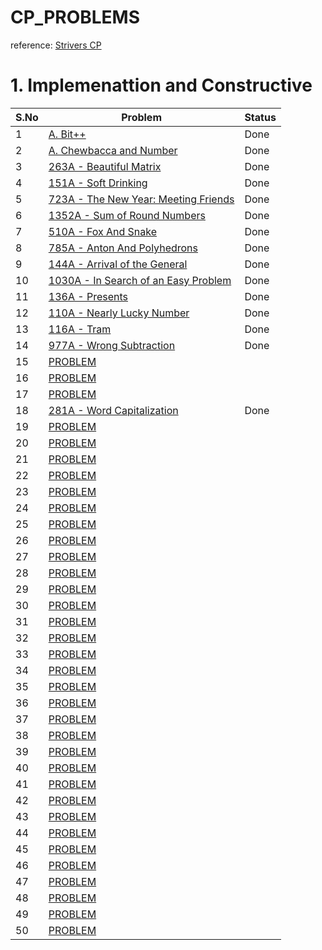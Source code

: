# CP_PROBLEMS
reference: [Strivers CP](https://takeuforward.org/interview-experience/strivers-cp-sheet/?utm_source=youtube&utm_medium=striver&utm_campaign=yt_video)

# 1. Implemenattion and Constructive

| S.No| Problem                                                         |Status|
|-----|-----------------------------------------------------------------|----|
| 1 | [A. Bit++](https://codeforces.com/problemset/problem/282/A)                       |  Done  |
| 2 | [A. Chewbaсca and Number](https://codeforces.com/contest/514/problem/A)           |  Done  |
| 3 | [263A - Beautiful Matrix](https://codeforces.com/problemset/problem/263/A)        |  Done  |
| 4 | [151A - Soft Drinking](https://codeforces.com/problemset/problem/151/A)           |  Done  |
| 5 | [723A - The New Year: Meeting Friends](https://codeforces.com/problemset/problem/723/A)   | Done  |
| 6 | [1352A - Sum of Round Numbers](https://codeforces.com/problemset/problem/1352/A)  | Done  |
| 7 | [510A - Fox And Snake](https://codeforces.com/problemset/problem/510/A)   | Done  |
| 8 | [785A - Anton And Polyhedrons](https://codeforces.com/problemset/problem/785/A)   | Done  |
| 9 | [144A - Arrival of the General](https://codeforces.com/problemset/problem/144/A)   | Done  |
| 10 | [1030A - In Search of an Easy Problem](https://codeforces.com/problemset/problem/1030/A) |  Done |
| 11 | [136A - Presents](https://codeforces.com/problemset/problem/136/A)  | Done  |
| 12 | [110A - Nearly Lucky Number](https://codeforces.com/problemset/problem/110/A)  | Done  |
| 13 | [116A - Tram](https://codeforces.com/problemset/problem/116/A)  |  Done |
| 14 | [977A - Wrong Subtraction](https://codeforces.com/problemset/problem/977/A)  | Done  |
| 15 | [PROBLEM](https://codeforces.com/problemset/problem/546/A)  |   |
| 16 | [PROBLEM](https://codeforces.com/problemset/problem/791/A)  |   |
| 17 | [PROBLEM](https://codeforces.com/problemset/problem/236/A)  |   |
| 18 | [281A - Word Capitalization](https://codeforces.com/problemset/problem/281/A)  | Done  |
| 19 | [PROBLEM](https://codeforces.com/problemset/problem/339/A)  |   |
| 20 | [PROBLEM](https://codeforces.com/problemset/problem/1368/A) |   |
| 21 | [PROBLEM](https://codeforces.com/problemset/problem/702/A)  |   |
| 22 | [PROBLEM](https://codeforces.com/problemset/problem/1097/A) |   |
| 23 | [PROBLEM](https://codeforces.com/problemset/problem/492/A)  |   |
| 24 | [PROBLEM](https://codeforces.com/problemset/problem/1433/A) |   |
| 25 | [PROBLEM](https://codeforces.com/problemset/problem/1303/A) |   |
| 26 | [PROBLEM](https://codeforces.com/problemset/problem/1095/A) |   |
| 27 | [PROBLEM](https://codeforces.com/problemset/problem/1391/B) |   |
| 28 | [PROBLEM](https://codeforces.com/problemset/problem/118/A)  |   |
| 29 | [PROBLEM](https://codeforces.com/problemset/problem/1300/B) |   |
| 30 | [PROBLEM](https://codeforces.com/problemset/problem/1430/C) |   |
| 31 | [PROBLEM](https://codeforces.com/contest/139/problem/A)     |   |
| 32 | [PROBLEM](https://codeforces.com/problemset/problem/219/A)  |   |
| 33 | [PROBLEM](https://codeforces.com/problemset/problem/1141/A) |   |
| 34 | [PROBLEM](https://codeforces.com/problemset/problem/118/B)  |   |
| 35 | [PROBLEM](https://codeforces.com/problemset/problem/1373/A) |   |
| 36 | [PROBLEM](https://codeforces.com/problemset/problem/268/B)  |   |
| 37 | [PROBLEM](https://codeforces.com/problemset/problem/476/A)  |   |
| 38 | [PROBLEM](https://codeforces.com/problemset/problem/500/A)  |   |
| 39 | [PROBLEM](https://codeforces.com/problemset/problem/131/A)  |   |
| 40 | [PROBLEM](https://codeforces.com/problemset/problem/1139/B) |   |
| 41 | [PROBLEM](https://codeforces.com/problemset/problem/1199/A) |   |
| 42 | [PROBLEM](https://codeforces.com/problemset/problem/1073/A) |   |
| 43 | [PROBLEM](https://codeforces.com/problemset/problem/109/A)  |   |
| 44 | [PROBLEM](https://codeforces.com/problemset/problem/1244/B) |   |
| 45 | [PROBLEM](https://codeforces.com/problemset/problem/1027/A) |   |
| 46 | [PROBLEM](https://codeforces.com/problemset/problem/1278/A) |   |
| 47 | [PROBLEM](https://codeforces.com/problemset/problem/1133/A) |   |
| 48 | [PROBLEM](https://codeforces.com/problemset/problem/507/A)  |   |
| 49 | [PROBLEM](https://codeforces.com/problemset/problem/1237/A) |   |
| 50 | [PROBLEM](https://codeforces.com/problemset/problem/486/B)  |   |

